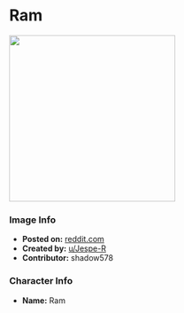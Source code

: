 # Ram

<img src="https://raw.githubusercontent.com/shadow578/Project-Padoru/master/Padoru/U_Jespe-R/re-zero-ram-jesper.png" height="300">

### Image Info
* **Posted on:**     [reddit.com](https://www.reddit.com/r/Padoru/comments/ep7v6k/daily_padoru_15_ram_rezero/)
* **Created by:**    [u/Jespe-R](https://github.com/shadow578/Project-Padoru/blob/master/table-of-contents/creators/uJespeR.md)
* **Contributor:**   shadow578

### Character Info
* **Name:**   Ram


